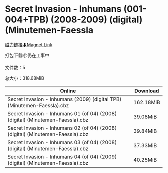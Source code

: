 # Secret Invasion - Inhumans (001-004+TPB) (2008-2009) (digital) (Minutemen-Faessla

[磁力链接⬇Magnet Link](magnet:?xt=urn:btih:9860d8a975458bdbb7e59285c0badb7121efe0a1&dn=Secret%20Invasion%20-%20Inhumans%20%28001-004%2BTPB%29%20%282008-2009%29%20%28digital%29%20%28Minutemen-Faessla)

打包下载📦仍在工事中

文件数：5

总大小：318.68MiB

Online | Download
--- | ---
Secret Invasion - Inhumans (2009) (digital TPB) (Minutemen-Faessla).cbz | 162.18MiB
Secret Invasion - Inhumans 01 (of 04) (2008) (digital) (Minutemen-Faessla).cbz | 39.08MiB
Secret Invasion - Inhumans 02 (of 04) (2008) (digital) (Minutemen-Faessla).cbz | 39.84MiB
Secret Invasion - Inhumans 03 (of 04) (2008) (digital) (Minutemen-Faessla).cbz | 37.33MiB
Secret Invasion - Inhumans 04 (of 04) (2009) (digital) (Minutemen-Faessla).cbz | 40.25MiB